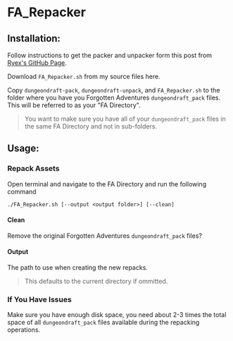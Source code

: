 # FA_Repacker

## Installation:
Follow instructions to get the packer and unpacker form this post from [Ryex's GitHub Page]([https://github.com/Ryex/Dungeondraft-GoPackager/releases](https://github.com/Ryex/Dungeondraft-GoPackager/issues/5)).

Download `FA_Repacker.sh` from my source files here.

Copy `dungeondraft-pack`, `dungeondraft-unpack`, and `FA_Repacker.sh` to the folder where you have you Forgotten Adventures `dungeondraft_pack` files. This will be referred to as your "FA Directory".

> You want to make sure you have all of your `dungeondraft_pack` files in the same FA Directory and not in sub-folders.

## Usage:

### Repack Assets
Open terminal and navigate to the FA Directory  and run the following command

```
./FA_Repacker.sh [--output <output folder>] [--clean]
```

#### Clean
Remove the original Forgotten Adventures `dungeondraft_pack` files?

#### Output
The path to use when creating the new repacks.

> This defaults to the current directory if ommitted.

### If You Have Issues
Make sure you have enough disk space, you need about 2-3 times the total space of all `dungeondraft_pack` files available during the repacking operations.
